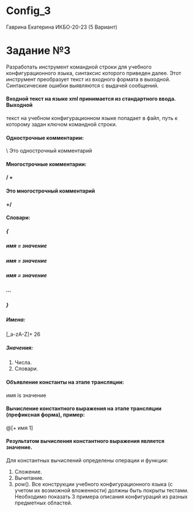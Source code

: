 # Config_3
Гаврина Екатерина ИКБО-20-23 (5 Вариант)
# Задание №3
  Разработать инструмент командной строки для учебного конфигурационного
языка, синтаксис которого приведен далее. Этот инструмент преобразует текст из
входного формата в выходной. Синтаксические ошибки выявляются с выдачей
сообщений.
#### Входной текст на языке xml принимается из стандартного ввода. Выходной
текст на учебном конфигурационном языке попадает в файл, путь к которому
задан ключом командной строки.
#### Однострочные комментарии:
  \ Это однострочный комментарий
####  Многострочные комментарии:
####  / +
####  Это многострочный комментарий
####  +/
####  Словари:
#####  {
#####   имя = значение
#####   имя = значение
#####   имя = значение
#####   ...
#####  }
#####  Имена:
  [_a-zA-Z]+
  26
#####  Значения:
  1. Числа.
  2. Словари.
####  Объявление константы на этапе трансляции:
  имя is значение
####  Вычисление константного выражения на этапе трансляции (префиксная форма), пример:
  @[+ имя 1]
####  Результатом вычисления константного выражения является значение.
  Для константных вычислений определены операции и функции:
  1. Сложение.
  2. Вычитание.
  3. pow().
  Все конструкции учебного конфигурационного языка (с учетом их
возможной вложенности) должны быть покрыты тестами. Необходимо показать 3
примера описания конфигураций из разных предметных областей.
